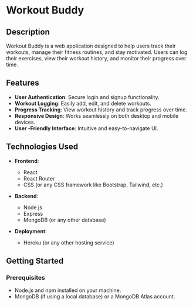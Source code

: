 # Workout Buddy

## Description

Workout Buddy is a web application designed to help users track their workouts, manage their fitness routines, and stay motivated. Users can log their exercises, view their workout history, and monitor their progress over time.

## Features

- **User  Authentication**: Secure login and signup functionality.
- **Workout Logging**: Easily add, edit, and delete workouts.
- **Progress Tracking**: View workout history and track progress over time.
- **Responsive Design**: Works seamlessly on both desktop and mobile devices.
- **User -Friendly Interface**: Intuitive and easy-to-navigate UI.

## Technologies Used

- **Frontend**: 
  - React
  - React Router
  - CSS (or any CSS framework like Bootstrap, Tailwind, etc.)
  
- **Backend**: 
  - Node.js
  - Express
  - MongoDB (or any other database)

- **Deployment**: 
  - Heroku (or any other hosting service)

## Getting Started

### Prerequisites

- Node.js and npm installed on your machine.
- MongoDB (if using a local database) or a MongoDB Atlas account.
